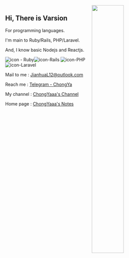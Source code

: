 <a href="https://github.com/Varsion?tab=repositories">
  <img align="right" src="https://github-readme-stats.vercel.app/api?username=Varsion&show_icons=true" width="45%" />
</a>


## Hi, There is Varsion

For programming languages.

 I'm main to Ruby/Rails, PHP/Laravel.

And, I know basic Nodejs and Reactjs.

![icon - Ruby](https://img.shields.io/badge/Ruby-2.*-ed5a65)![icon-Rails](https://img.shields.io/badge/Rails-6.*-ee3f4d) ![icon-PHP](https://img.shields.io/badge/PHP-7.2-2474b5) ![icon-Laravel](https://img.shields.io/badge/laravel-6.*-FF2D20)

Mail to me	: JianhuaL12@outlook.com

Reach me	 : [Telegram - ChongYa](https://t.me/Varsion)

My channel  : [ChongYaaa's Channel](https://t.me/cynight)

Home page  : [ChongYaaa's Notes](https://blog.varsion.cn)


